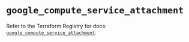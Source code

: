 # `google_compute_service_attachment`

Refer to the Terraform Registry for docs: [`google_compute_service_attachment`](https://registry.terraform.io/providers/hashicorp/google/5.21.0/docs/resources/compute_service_attachment).
